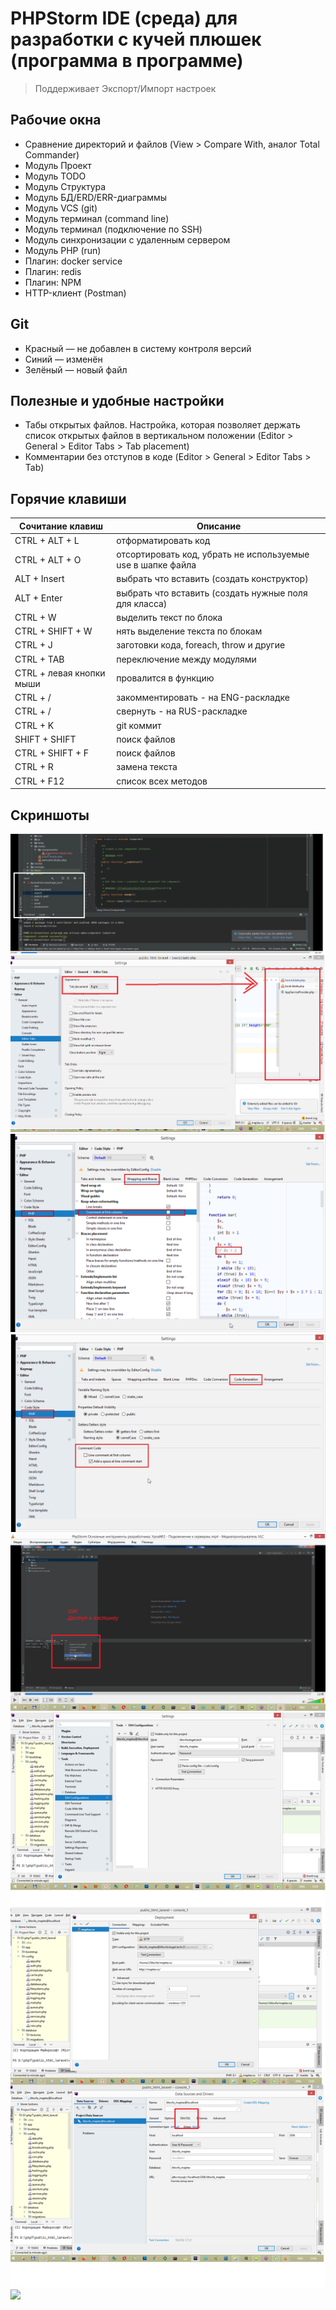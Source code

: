 # PHPStorm IDE (среда) для разработки с кучей плюшек (программа в программе)
> Поддерживает Экспорт/Импорт настроек

## Рабочие окна

- Сравнение директорий и файлов (View > Compare With, аналог Total Commander)
- Модуль Проект
- Модуль TODO
- Модуль Структура
- Модуль БД/ERD/ERR-диаграммы
- Модуль VCS (git)
- Модуль терминал (command line)
- Модуль терминал (подключение по SSH)
- Модуль синхронизации с удаленным сервером
- Модуль PHP (run)
- Плагин: docker service
- Плагин: redis
- Плагин: NPM
- HTTP-клиент (Postman)

## Git

- Красный — не добавлен в систему контроля версий
- Синий — изменён
- Зелёный — новый файл

## Полезные и удобные настройки

- Табы открытых файлов. Настройка, которая позволяет держать список открытых файлов в вертикальном положении (Editor > General > Editor Tabs > Tab placement)
- Комментарии без отступов в коде (Editor > General > Editor Tabs > Tab)

## Горячие клавиши

| Сочитание клавиш         | Описание                                                    |
|--------------------------|-------------------------------------------------------------|
| CTRL + ALT + L           | отформатировать код                                         |                                                             |
| CTRL + ALT + O           | отсортировать код, убрать не используемые use в шапке файла |
| ALT + Insert             | выбрать что вставить (создать конструктор)                  |
| ALT + Enter              | выбрать что вставить (создать нужные поля для класса)       |
| CTRL + W                 | выделить текст по блока                                     |
| CTRL + SHIFT + W         | нять выделение текста по блокам                             |
| CTRL + J                 | заготовки кода, foreach, throw и другие                     |
| CTRL + TAB               | переключение между модулями                                 |
| CTRL + левая кнопки мыши | провалится в функцию                                        |
| CTRL + /                 | закомментировать - на ENG-раскладке                         |
| CTRL + /                 | свернуть - на RUS-раскладке                                 |
| CTRL + K                 | git коммит                                                  |
| SHIFT + SHIFT            | поиск файлов                                                |
| CTRL + SHIFT + F         | поиск файлов                                                |
| CTRL + R                 | замена текста                                               |
| CTRL + F12               | список всех методов                                         |

## Скриншоты

![](https://raw.githubusercontent.com/iv-litovchenko/WebNote/main/Uploads/soft.PhpStorm/egr78hndolV33JToMXRChMUYF8hzxhaa3zrtMohS.png)
![](https://raw.githubusercontent.com/iv-litovchenko/WebNote/main/Uploads/soft.PhpStorm/EUOrjGhTpf700y4rbqk85jVrINMuRgbTnxN6V1qZ.png)
![](https://raw.githubusercontent.com/iv-litovchenko/WebNote/main/Uploads/soft.PhpStorm/vrLO9osxC4cEJbky1imvVDOLt3X2VB9tGRgBXkmD.png)
![](https://raw.githubusercontent.com/iv-litovchenko/WebNote/main/Uploads/soft.PhpStorm/G3t1uzmfUuZVkSIARNAIg6bfCicbVmUSL3V4xrVs.png)
![](https://raw.githubusercontent.com/iv-litovchenko/WebNote/main/Uploads/soft.PhpStorm/n9ZHuJ4KVnrIrr8qw7af6KG7DJfA4GnNosInY56Q.png)
![](https://raw.githubusercontent.com/iv-litovchenko/WebNote/main/Uploads/soft.PhpStorm/z6BhiXSyJ0dnyz8ptvVMZDAMAk0tYMJZQMBIq9V0.png)
![](https://raw.githubusercontent.com/iv-litovchenko/WebNote/main/Uploads/soft.PhpStorm/rQHxa6ajkw9Jk8dX8SClEzgSOtVONU8BPjV6lyfy.jpg)





